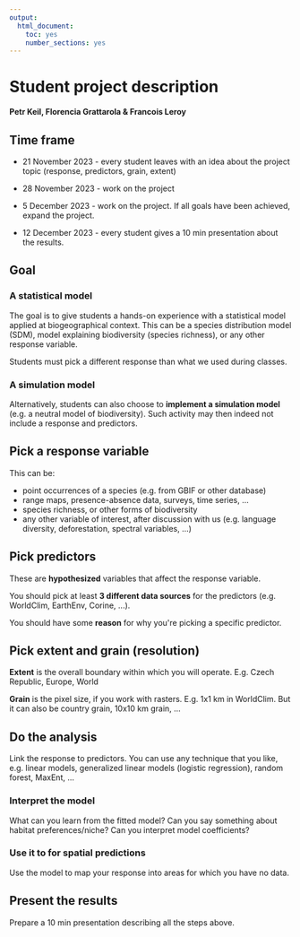 ```yaml
---
output: 
  html_document: 
    toc: yes
    number_sections: yes
---
```

# Student project description

**Petr Keil, Florencia Grattarola & Francois Leroy**

## Time frame

- 21 November 2023 - every student leaves with an idea about the project topic (response, predictors, grain, extent)
 
- 28 November 2023 - work on the project

- 5 December 2023 - work on the project. If all goals have been achieved, 
expand the project.

- 12 December 2023 - every student gives a 10 min presentation about the results.

## Goal

### A statistical model

The goal is to give students a hands-on experience with a statistical model applied
at biogeographical context. This can be a species distribution model (SDM), model explaining biodiversity (species richness), or any other response variable.

Students must pick a different response than what we used during classes.

### A simulation model

Alternatively, students can also choose to **implement a simulation model** (e.g. a neutral
model of biodiversity). Such activity may then indeed not include a response and predictors.

## Pick a response variable 

This can be:
- point occurrences of a species (e.g. from GBIF or other database)
- range maps, presence-absence data, surveys, time series, ...
- species richness, or other forms of biodiversity
- any other variable of interest, after discussion with us (e.g. language diversity,
deforestation, spectral variables, ...)

## Pick predictors

These are **hypothesized** variables that affect the response variable. 

You should pick at least **3 different data sources** for the predictors (e.g. WorldClim, EarthEnv, Corine, ...).

You should have some **reason** for why you're picking a specific predictor.

## Pick extent and grain (resolution)

**Extent** is the overall boundary within which you will operate. E.g. Czech Republic, Europe, World

**Grain** is the pixel size, if you work with rasters. E.g. 1x1 km in WorldClim. But it can also be country grain, 10x10 km grain, ...

## Do the analysis

Link the response to predictors. You can use any technique that you like, e.g. 
linear models, generalized linear models (logistic regression), random forest,
MaxEnt, ...

### Interpret the model

What can you learn from the fitted model? Can you say something about habitat
preferences/niche? Can you interpret model coefficients?

### Use it to for spatial predictions

Use the model to map your response into areas for which you have no data.

## Present the results

Prepare a 10 min presentation describing all the steps above. 


